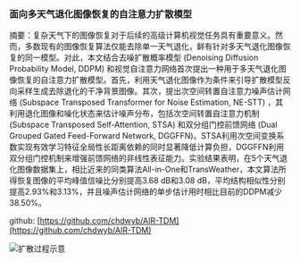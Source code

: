 ### 面向多天气退化图像恢复的自注意力扩散模型

摘要：复杂天气下的图像恢复对于后续的高级计算机视觉任务具有重要意义。然而，多数现有的图像恢复算法仅能去除单一天气退化，鲜有针对多天气退化图像恢复的同一模型。对此，本文结合去噪扩散概率模型 (Denoising Diffusion Probability Model, DDPM) 和视觉自注意力网络首次提出一种用于多天气退化图像恢复的自注意力扩散模型。首先，利用天气退化图像作为条件来引导扩散模型反向采样生成去除退化的干净背景图像。其次，提出次空间转置自注意力噪声估计网络 (Subspace Transposed Transformer for Noise Estimation, NE-STT) ，其利用退化图像和噪化状态来估计噪声分布，包括次空间转置自注意力机制 (Subspace Transposed Self-Attention, STSA) 和双分组门控前馈网络 (Dual Grouped Gated Feed-Forward Network, DGGFFN)。STSA利用次空间变换系数实现有效学习特征全局性长距离依赖的同时显著降低计算负担，DGGFFN利用双分组门控机制来增强前馈网络的非线性表征能力。实验结果表明，在5个天气退化图像数据集上，相比近来的同类算法All-in-One和TransWeather，本文算法所得恢复图像的平均峰值信噪比分别提高3.68 dB和3.08 dB，平均结构相似性分别提高2.93%和3.13%，并且噪声估计网络的单步估计用时相比目前的DDPM减少38.50%。

github: [https://github.com/chdwyb/AIR-TDM](https://github.com/chdwyb/AIR-TDM)

![扩散过程示意](https://github.com/chdwyb/AIR-TDM/images/扩散过程示意.png)
